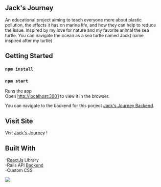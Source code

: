 ## Jack's Journey

An educational project aiming to teach everyone more about plastic pollution, the effects it has on marine life, and how they can help to reduce the issue. Inspired by my love for nature and my favorite animal the sea turtle. You can navigate the ocean as a sea turtle named Jack( name inspired after my turtle)

## Getting Started

### `npm install`

### `npm start`

Runs the app <br />
Open [http://localhost:3001](http://localhost:3001) to view it in the browser.

You can navigate to the backend for this porject  [Jack's Journey Backend](https://github.com/Samanthaponce5/plasticTalesBackend).

## Visit Site
Vist [Jack's Journey](https://jacks-journey.herokuapp.com/) !

## Built With
-[ReactJs](https://reactjs.org/) Library <br>
-Rails API [Backend](https://github.com/Samanthaponce5/plasticTalesBackend)<br>
-Custom CSS<br>

<img src="./img/straw.png">
